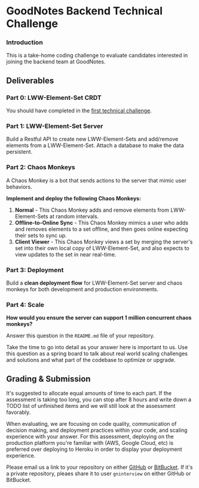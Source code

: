 # GoodNotes Backend Technical Challenge

### Introduction
This is a take-home coding challenge to evaluate candidates interested in joining the backend team at GoodNotes. 

## Deliverables

### Part 0: LWW-Element-Set CRDT
You should have completed in the [first technical challenge](https://github.com/GoodNotes/interviews/blob/master/first_challenge.md).

### Part 1: LWW-Element-Set Server
Build a Restful API to create new LWW-Element-Sets and add/remove elements from a LWW-Element-Set. Attach a database to make the data persistent.

### Part 2: Chaos Monkeys

A Chaos Monkey is a bot that sends actions to the server that mimic user behaviors.

**Implement and deploy the following Chaos Monkeys:**

1. **Normal** - This Chaos Monkey adds and remove elements from LWW-Element-Sets at random intervals.
2. **Offline-to-Online Sync** - This Chaos Monkey mimics a user who adds and removes elements to a set offline, and then goes online expecting their sets to sync up.
3. **Client Viewer** - This Chaos Monkey views a set by merging the server's set into their own local copy of LWW-Element-Set, and also expects to view updates to the set in near real-time.

### Part 3: Deployment

Build a **clean deployment flow** for LWW-Element-Set server and chaos monkeys for both development and production environments.

### Part 4: Scale

**How would you ensure the server can support 1 million concurrent chaos monkeys?**

Answer this question in the `README.md` file of your repository.

Take the time to go into detail as your answer here is important to us. Use this question as a spring board to talk about real world scaling challenges and solutions and what part of the codebase to optimize or upgrade. 

## Grading & Submission
It's suggested to allocate equal amounts of time to each part. If the assessment is taking too long, you can stop after 8 hours and write down a TODO list of unfinished items and we will still look at the assessment favorably. 

When evaluating, we are focusing on code quality, communication of decision making, and deployment practices within your code, and scaling experience with your answer. For this assessment, deploying on the production platform you're familiar with (AWS, Google Cloud, etc) is preferred over deploying to Heroku in order to display your deployment experience.

Please email us a link to your repository on either [GitHub](https://github.com/gninterview) or [BitBucket](https://bitbucket.com/gninterview). If it's a private repository, pleaes share it to user `gninterview` on either GitHub or BitBucket.

